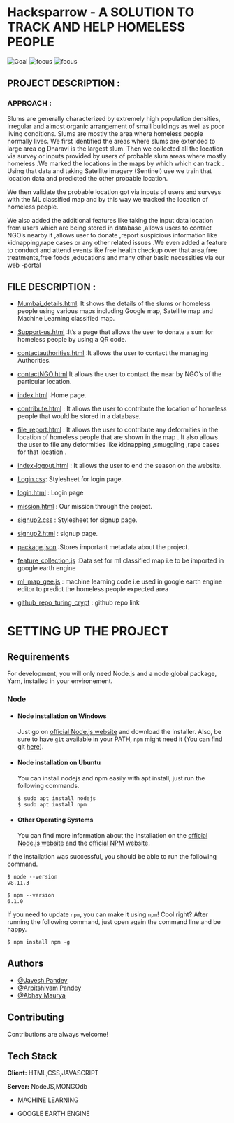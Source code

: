 # Hacksparrow - A SOLUTION TO TRACK AND HELP HOMELESS PEOPLE

![Goal](https://img.shields.io/badge/Goal-Social_Welfare-blue)
![focus](https://img.shields.io/badge/Tech-Web_Dev-brightgreen)
![focus](https://img.shields.io/badge/Tech-ML-brightgreen)

## PROJECT DESCRIPTION :

### APPROACH :

Slums are generally characterized by extremely high population densities, irregular and almost organic arrangement of small buildings as well as poor living conditions.
Slums are mostly the area where homeless people normally lives.
We first identified the areas where slums are extended to large area eg Dharavi is the largest slum. Then we collected all the location via survey or inputs provided by users of probable slum areas where mostly homeless .We marked the locations in the maps by which which can track .
Using that data and taking Satellite imagery (Sentinel) use we train that location data and predicted the other probable location.

We then validate the probable location got via inputs of users and surveys with the ML classified map and by this way we tracked the location of homeless people.

We also added the additional features like taking the input data location from users which are being stored in database ,allows users to contact NGO’s nearby it ,allows user to donate ,report suspicious information like kidnapping,rape cases or any other related issues .We even added a feature to conduct and attend events like free health checkup over that area,free treatments,free foods ,educations and many other basic necessities via our web -portal

## FILE DESCRIPTION :

- [Mumbai_details.html](https://github.com/Spritan/Hacksparrow-Turing_Crypt/blob/main/Mumbai_details.html): It shows the details of the slums or homeless people using various maps including Google map, Satellite map and Machine Learning classified map.

- [Support-us.html](https://github.com/Spritan/Hacksparrow-Turing_Crypt/blob/main/Support-us.html) :It’s a page that allows the user to donate a sum for homeless people by using a QR code.

- [contactauthorities.html](https://github.com/Spritan/Hacksparrow-Turing_Crypt/blob/main/contactauthorities.html) :It allows the user to contact the managing Authorities.

- [contactNGO.html](https://github.com/Spritan/Hacksparrow-Turing_Crypt/blob/main/contactNGO.html):It allows the user to contact the near by NGO’s of the particular location.

- [index.html](https://github.com/Spritan/Hacksparrow-Turing_Crypt/blob/main/index.html) :Home page.

- [contribute.html](https://github.com/Spritan/Hacksparrow-Turing_Crypt/blob/main/contribute.html) : It allows the user to contribute the location of homeless people that would be stored in a database.

- [file_report.html](https://github.com/Spritan/Hacksparrow-Turing_Crypt/blob/main/file_report.html) : It allows the user to contribute any deformities in the location of homeless people that are shown in the map . It also allows the user to file any deformities like kidnapping ,smuggling ,rape cases for that location .

- [index-logout.html](https://github.com/Spritan/Hacksparrow-Turing_Crypt/blob/main/index-logout.html) : It allows the user to end the season on the website.

- [Login.css](https://github.com/Spritan/Hacksparrow-Turing_Crypt/blob/main/login.css): Stylesheet for login page.

- [login.html](https://github.com/Spritan/Hacksparrow-Turing_Crypt/blob/main/login.html) : Login page

- [mission.html](https://github.com/Spritan/Hacksparrow-Turing_Crypt/blob/main/mission.html) : Our mission through the project.

- [signup2.css](https://github.com/Spritan/Hacksparrow-Turing_Crypt/blob/main/signup2.css) : Stylesheet for signup page.

- [signup2.html](https://github.com/Spritan/Hacksparrow-Turing_Crypt/blob/main/signup2.html) : signup page.

- [package.json](https://github.com/Spritan/Hacksparrow-Turing_Crypt/blob/main/package.json) :Stores important metadata about the project.

- [feature_collection.js](https://github.com/Spritan/Hacksparrow-Turing_Crypt/blob/main/feature_collection.js) :Data set for ml classified map i.e to be imported in google earth engine

- [ml_map_gee.js](https://github.com/Spritan/Hacksparrow-Turing_Crypt/blob/main/ml_map_gee.js) : machine learning code i.e used in google earth engine editor to predict the homeless people expected area

- [github_repo_turing_crypt](https://github.com/Spritan/Hacksparrow-Turing_Crypt/blob/main/github_repo_turing_crypt.txt) : github repo link

# SETTING UP THE PROJECT

## Requirements

For development, you will only need Node.js and a node global package, Yarn, installed in your environement.

### Node

- #### Node installation on Windows

  Just go on [official Node.js website](https://nodejs.org/) and download the installer.
  Also, be sure to have `git` available in your PATH, `npm` might need it (You can find git [here](https://git-scm.com/)).

- #### Node installation on Ubuntu

  You can install nodejs and npm easily with apt install, just run the following commands.

      $ sudo apt install nodejs
      $ sudo apt install npm

- #### Other Operating Systems
  You can find more information about the installation on the [official Node.js website](https://nodejs.org/) and the [official NPM website](https://npmjs.org/).

If the installation was successful, you should be able to run the following command.

    $ node --version
    v8.11.3

    $ npm --version
    6.1.0

If you need to update `npm`, you can make it using `npm`! Cool right? After running the following command, just open again the command line and be happy.

    $ npm install npm -g

## Authors

- [@Jayesh Pandey](https://github.com/jayesh-RN)
- [@Arpitshivam Pandey](https://github.com/Arpit0324)
- [@Abhay Maurya](https://github.com/AbhayGRT)

## Contributing

Contributions are always welcome!

## Tech Stack

**Client:** HTML,CSS,JAVASCRIPT

**Server:** NodeJS,MONGOdb

- MACHINE LEARNING

- GOOGLE EARTH ENGINE
